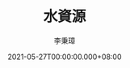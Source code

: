 ---
issue: 430
title: 水資源
author: 李秉璋
language: 詔安
date: 2021-05-27T00:00:00.000+08:00
topic: 時事
difficulty: 2
wikidata: Q131449235
wikidata_link: https://www.wikidata.org/wiki/Q131449235
---